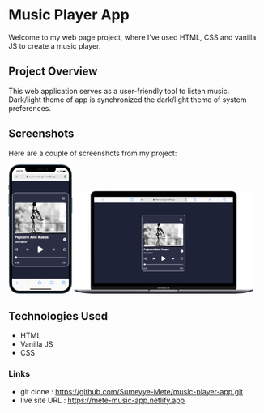 # Music Player App

Welcome to my web page project, where I've used HTML, CSS and vanilla JS to create a music player.

## Project Overview

This web application serves as a user-friendly tool to listen music. Dark/light theme of app is synchronized the dark/light theme of system preferences.

## Screenshots

Here are a couple of screenshots from my project:
<p>
  <img width="25%" alt="ss-phone" src="./img/Screenshot-phone.png" >
<img  width="70%" alt="ss-phone" src="./img/Screenshot-desktop.png" >
</p>


## Technologies Used
- HTML
- Vanilla JS
- CSS

### Links
- git clone : https://github.com/Sumeyye-Mete/music-player-app.git
- live site URL : https://mete-music-app.netlify.app
